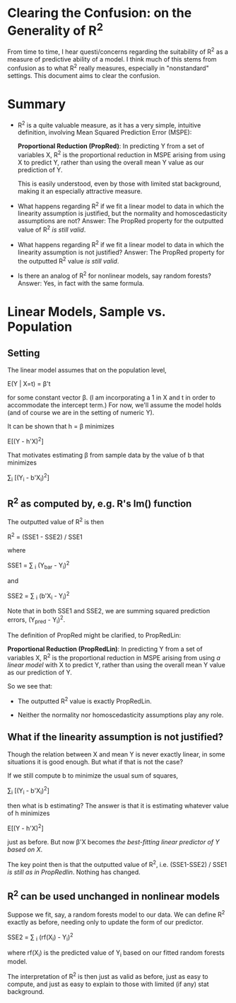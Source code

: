 
#  Clearing the Confusion: on the Generality of R<sup>2</sup> 

From time to time, I hear questi/concerns regarding the suitability of 
R<sup>2</sup> as a measure of predictive ability of a model.  I think
much of this stems from confusion as to what R<sup>2</sup> really
measures, especially in "nonstandard" settings.  This document aims to
clear the confusion.

# Summary

* R<sup>2</sup> is a quite valuable measure, as it has a very simple,
  intuitive definition, involving Mean Squared Prediction Error (MSPE):

  **Proportional Reduction (PropRed)**: In predicting Y from a set of
  variables X, R<sup>2</sup> is the proportional reduction in MSPE
  arising from using X to predict Y, rather than using the overall mean
  Y value as our prediction of Y.

  This is easily understood, even by those with limited stat background,
  making it an especially attractive measure.

* What happens regarding R<sup>2</sup> if we fit a linear 
  model to data in which the linearity assumption is 
  justified, but the normality and homoscedasticity 
  assumptions are not?  Answer: The PropRed property for 
  the outputted value of R<sup>2</sup> *is still valid*.

* What happens regarding R<sup>2</sup> if we fit a linear 
  model to data in which the linearity assumption is 
  not justified?  Answer: The PropRed property for the outputted
  R<sup>2</sup> value *is still valid*. 

* Is there an analog of R<sup>2</sup> for nonlinear models, say random
  forests? Answer:  Yes, in fact with the same formula.

# Linear Models, Sample vs. Population

## Setting

The linear model assumes that on the population level,

E(Y | X=t) = &beta;'t

for some constant vector &beta;.  (I am incorporating a 1 in X and t in
order to accommodate the intercept term.)  For now, we'll assume the
model holds (and of course we are in the setting of numeric Y).

It can be shown that h = &beta; minimizes

E[(Y - h'X)<sup>2</sup>]

That motivates estimating &beta; from sample data by the value of b that
minimizes

&Sum;<sub>i</sub> [(Y<sub>i</sub> - b'X<sub>i</sub>)<sup>2</sup>]

## R<sup>2</sup> as computed by, e.g. R's lm() function

The outputted value of R<sup>2</sup> is then 

R<sup>2</sup> = (SSE1 - SSE2) / SSE1

where

SSE1 = &Sum; <sub>i</sub> (Y<sub>bar</sub> - Y<sub>i</sub>)<sup>2</sup>

and 

SSE2 = &Sum; <sub>i</sub> (b'X<sub>i</sub> - Y<sub>i</sub>)<sup>2</sup>

Note that in both SSE1 and SSE2, we are summing squared prediction
errors, (Y<sub>pred</sub> - Y<sub>i</sub>)<sup>2</sup>.

The definition of PropRed might be clarified, to PropRedLin:

  **Proportional Reduction (PropRedLin)**: In predicting Y from a set of
variables X, R<sup>2</sup> is the proportional reduction in MSPE arising
from using *a linear model* with X to predict Y, rather than using the
overall mean Y value as our prediction of Y.

So we see that:

* The outputted R<sup>2</sup> value is exactly PropRedLin.

* Neither the normality nor homoscedasticity assumptions play any role.

## What if the linearity assumption is not justified?

Though the relation between X and mean Y is never exactly linear, in some
situations it is good enough.  But what if that is not the case?

If we still compute b to minimize the usual sum of squares, 

&Sum;<sub>i</sub> [(Y<sub>i</sub> - b'X<sub>i</sub>)<sup>2</sup>]

then what is b estimating?  The answer is that it is estimating whatever
value of h minimizes

E[(Y - h'X)<sup>2</sup>]

just as before.  But now &beta;'X becomes *the best-fitting linear
predictor of Y based on X*.

The key point then is that the outputted value of R<sup>2</sup>, 
i.e. (SSE1-SSE2) / SSE1 *is still as in PropRedlin*.  Nothing 
has changed.

## R<sup>2</sup> can be used unchanged in nonlinear models

Suppose we fit, say, a random forests model to our data.  We can define
R<sup>2</sup> exactly as before, needing only to update the form of our
predictor.

SSE2 = &Sum; <sub>i</sub> (rf(X<sub>i</sub>) - Y<sub>i</sub>)<sup>2</sup>

where rf(X<sub>i</sub>) is the predicted value of Y<sub>i</sub> based on
our fitted random forests model.

The interpretation of R<sup>2</sup> is then just as valid as before,
just as easy to compute, and just as easy to explain to those with
limited (if any) stat background.


